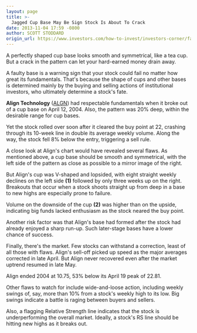 ```yaml
---
layout: page
title: >-
  Jagged Cup Base May Be Sign Stock Is About To Crack
date: 2013-11-04 17:59 -0800
author: SCOTT STODDARD
origin_url: https://www.investors.com/how-to-invest/investors-corner/faulty-cup-bases-lead-to-failed-breakouts
---
```





A perfectly shaped cup base looks smooth and symmetrical, like a tea cup. But a crack in the pattern can let your hard-earned money drain away.


A faulty base is a warning sign that your stock could fail no matter how great its fundamentals. That's because the shape of cups and other bases is determined mainly by the buying and selling actions of institutional investors, who ultimately determine a stock's fate.


**Align Technology** ([ALGN](https://research.investors.com/quote.aspx?symbol=ALGN)) had respectable fundamentals when it broke out of a cup base on April 12, 2004. Also, the pattern was 20% deep, within the desirable range for cup bases.


Yet the stock rolled over soon after it cleared the buy point at 22, crashing through its 10-week line in double its average weekly volume. Along the way, the stock fell 8% below the entry, triggering a sell rule.


A close look at Align's chart would have revealed several flaws. As mentioned above, a cup base should be smooth and symmetrical, with the left side of the pattern as close as possible to a mirror image of the right.


But Align's cup was V-shaped and lopsided, with eight straight weekly declines on the left side **(1)** followed by only three weeks up on the right. Breakouts that occur when a stock shoots straight up from deep in a base to new highs are especially prone to failure.


Volume on the downside of the cup **(2)** was higher than on the upside, indicating big funds lacked enthusiasm as the stock neared the buy point.


Another risk factor was that Align's base had formed after the stock had already enjoyed a sharp run-up. Such later-stage bases have a lower chance of success.


Finally, there's the market. Few stocks can withstand a correction, least of all those with flaws. Align's sell-off picked up speed as the major averages corrected in late April. But Align never recovered even after the market uptrend resumed in late May.


Align ended 2004 at 10.75, 53% below its April 19 peak of 22.81.


Other flaws to watch for include wide-and-loose action, including weekly swings of, say, more than 10% from a stock's weekly high to its low. Big swings indicate a battle is raging between buyers and sellers.


Also, a flagging Relative Strength line indicates that the stock is underperforming the overall market. Ideally, a stock's RS line should be hitting new highs as it breaks out.




